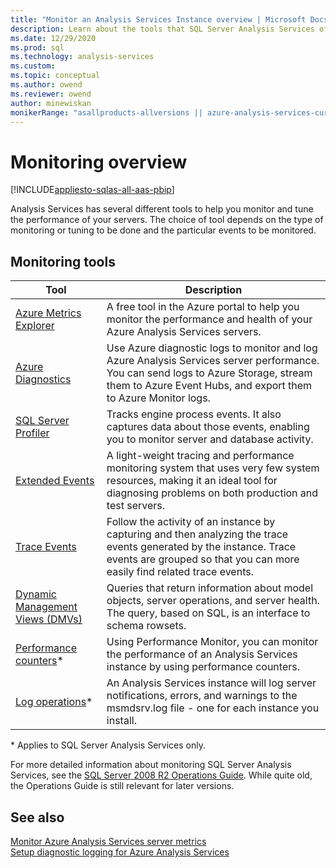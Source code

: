 ```yaml
---
title: "Monitor an Analysis Services Instance overview | Microsoft Docs"
description: Learn about the tools that SQL Server Analysis Services offer to help you monitor and tune the performance of your servers.
ms.date: 12/29/2020
ms.prod: sql
ms.technology: analysis-services
ms.custom:
ms.topic: conceptual
ms.author: owend
ms.reviewer: owend
author: minewiskan
monikerRange: "asallproducts-allversions || azure-analysis-services-current || power-bi-premium-current || >= sql-analysis-services-2016"
---
```

# Monitoring overview

[!INCLUDE[appliesto-sqlas-all-aas-pbip](../includes/appliesto-sqlas-all-aas-pbip.md)]

Analysis Services has several different tools to help you monitor and tune the performance of your servers. The choice of tool depends on the type of monitoring or tuning to be done and the particular events to be monitored.
  
## Monitoring tools  

|Tool  |Description  |
|---------|---------|
|[Azure Metrics Explorer](/azure/analysis-services/analysis-services-monitor)|A free tool in the Azure portal to help you monitor the performance and health of your Azure Analysis Services servers.|
|[Azure Diagnostics](/azure/analysis-services/analysis-services-logging)|Use Azure diagnostic logs to monitor and log Azure Analysis Services server performance. You can send logs to Azure Storage, stream them to Azure Event Hubs, and export them to Azure Monitor logs.|
|[SQL Server Profiler](../../analysis-services/instances/use-sql-server-profiler-to-monitor-analysis-services.md)      |   Tracks engine process events. It also captures data about those events, enabling you to monitor server and database activity.      |
| [Extended Events](../../analysis-services/instances/monitor-analysis-services-with-sql-server-extended-events.md)     |   A light-weight tracing and performance monitoring system that uses very few system resources, making it an ideal tool for diagnosing problems on both production and test servers.       |
| [Trace Events](../trace-events/analysis-services-trace-events.md)     |  Follow the activity of an instance by capturing and then analyzing the trace events generated by the instance. Trace events are grouped so that you can more easily find related trace events.        |
| [Dynamic Management Views &#40;DMVs&#41;](../../analysis-services/instances/use-dynamic-management-views-dmvs-to-monitor-analysis-services.md)      |   Queries that return information about model objects, server operations, and server health. The query, based on SQL, is an interface to schema rowsets.      |
|   [Performance counters](../../analysis-services/instances/performance-counters-ssas.md)\*    |    Using Performance Monitor, you can monitor the performance of an Analysis Services instance by using performance counters.     |
|[Log operations](../../analysis-services/instances/log-operations-in-analysis-services.md)\*| An Analysis Services instance will log server notifications, errors, and warnings to the msmdsrv.log file - one for each instance you install. |

\* Applies to SQL Server Analysis Services only.

For more detailed information about monitoring SQL Server Analysis Services, see the [SQL Server 2008 R2 Operations Guide](/previous-versions/sql/sql-server-2008-r2/hh226085(v=msdn.10)). While quite old, the Operations Guide is still relevant for later versions.

## See also

[Monitor Azure Analysis Services server metrics](/azure/analysis-services/analysis-services-monitor)   
[Setup diagnostic logging for Azure Analysis Services](/azure/analysis-services/analysis-services-logging)
